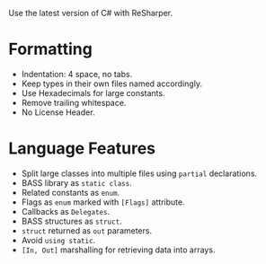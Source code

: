Use the latest version of C# with ReSharper.

# Formatting
- Indentation: 4 space, no tabs.
- Keep types in their own files named accordingly.
- Use Hexadecimals for large constants.
- Remove trailing whitespace.
- No License Header.

# Language Features
- Split large classes into multiple files using `partial` declarations.
- BASS library as `static class`.
- Related constants as `enum`.
- Flags as `enum` marked with `[Flags]` attribute.
- Callbacks as `Delegates`.
- BASS structures as `struct`.
- `struct` returned as `out` parameters.
- Avoid `using static`.
- `[In, Out]` marshalling for retrieving data into arrays.